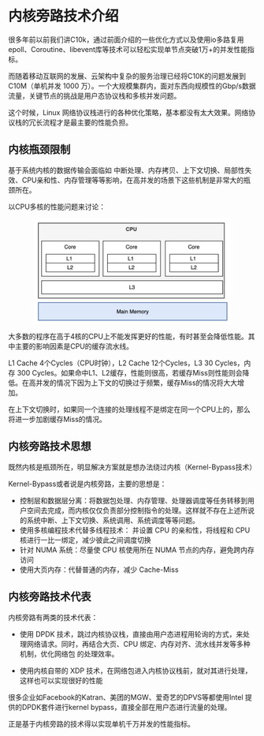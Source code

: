 # 内核旁路技术介绍

很多年前以前我们讲C10k，通过前面介绍的一些优化方式以及使用io多路复用epoll、Coroutine、libevent库等技术可以轻松实现单节点突破1万+的并发性能指标。

而随着移动互联网的发展、云架构中复杂的服务治理已经将C10K的问题发展到C10M（单机并发 1000 万）。一个大规模集群内，面对东西向规模性的Gbp/s数据流量，关键节点的挑战是用户态协议栈和多核并发问题。

这个时候，Linux 网络协议栈进行的各种优化策略，基本都没有太大效果。网络协议栈的冗长流程才是最主要的性能负担。


## 内核瓶颈限制

基于系统内核的数据传输会面临如 中断处理、内存拷贝、上下文切换、局部性失效、CPU亲和性、内存管理等等影响，在高并发的场景下这些机制是非常大的瓶颈所在。

以CPU多核的性能问题来讨论：

<div  align="center">
	<img src="../../assets/cpu.png" width = "400"  align=center />
</div>


大多数的程序在高于4核的CPU上不能发挥更好的性能，有时甚至会降低性能。其中主要的影响因素是CPU的缓存流水线。

L1 Cache 4个Cycles（CPU时钟），L2 Cache 12个Cycles，L3 30 Cycles，内存 300 Cycles。如果命中L1、L2缓存，性能则很高，若缓存Miss则性能则会降低。在高并发的情况下因为上下文的切换过于频繁，缓存Miss的情况将大大增加。

在上下文切换时，如果同一个连接的处理线程不是绑定在同一个CPU上的，那么将进一步加剧缓存Miss的情况。


## 内核旁路技术思想

既然内核是瓶颈所在，明显解决方案就是想办法绕过内核（Kernel-Bypass技术）

Kernel-Bypass或者说是内核旁路，主要的思想是：

- 控制层和数据层分离：将数据包处理、内存管理、处理器调度等任务转移到用户空间去完成，而内核仅仅负责部分控制指令的处理。这样就不存在上述所说的系统中断、上下文切换、系统调用、系统调度等等问题。
- 使用多核编程技术代替多线程技术： 并设置 CPU 的亲和性，将线程和 CPU 核进行一比一绑定，减少彼此之间调度切换
- 针对 NUMA 系统：尽量使 CPU 核使用所在 NUMA 节点的内存，避免跨内存访问
- 使用大页内存：代替普通的内存，减少 Cache-Miss


## 内核旁路技术代表

内核旁路有两类的技术代表：

- 使用 DPDK 技术，跳过内核协议栈，直接由用户态进程用轮询的方式，来处理网络请求。同时，再结合大页、CPU 绑定、内存对齐、流水线并发等多种机制，优化网络包
的处理效率。

- 使用内核自带的 XDP 技术，在网络包进入内核协议栈前，就对其进行处理，这样也可以实现很好的性能

很多企业如Facebook的Katran、美团的MGW、爱奇艺的DPVS等都使用Intel 提供的DPDK套件进行kernel bypass，直接全部在用户态进行流量的处理。

正是基于内核旁路的技术得以实现单机千万并发的性能指标。